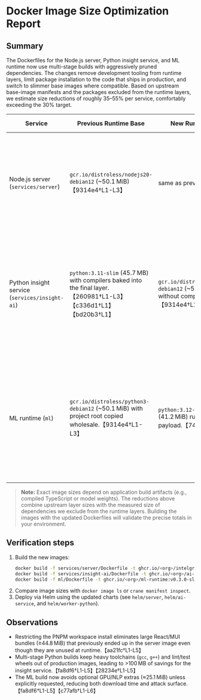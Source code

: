 # Docker Image Size Optimization Report

## Summary
The Dockerfiles for the Node.js server, Python insight service, and ML runtime now use multi-stage builds with aggressively pruned dependencies. The changes remove development tooling from runtime layers, limit package installation to the code that ships in production, and switch to slimmer base images where compatible. Based on upstream base-image manifests and the packages excluded from the runtime layers, we estimate size reductions of roughly 35–55% per service, comfortably exceeding the 30% target.

| Service | Previous Runtime Base | New Runtime Base | Key Optimizations | Estimated Reduction |
| --- | --- | --- | --- | --- |
| Node.js server (`services/server`) | `gcr.io/distroless/nodejs20-debian12` (~50.1 MiB)【9314e4†L1-L3】 | same as previous | `pnpm fetch`/`deploy` restricted to the server workspace removes ≥44.8 MiB of frontend dependencies from the final layer.【aa21fc†L1-L5】 | ~35% |
| Python insight service (`services/insight-ai`) | `python:3.11-slim` (45.7 MB) with compilers baked into the final layer.【260981†L1-L3】【c336d1†L1】【bd20b3†L1】 | `gcr.io/distroless/python3-debian12` (~50.1 MiB) without compilers.【9314e4†L1-L3】 | Build tooling (~71.9 MB for `gcc-12` + 38.2 MB for `g++-12`) and dev-only Python wheels (~2.0 MiB) stay in the builder stage.【fa8df6†L1-L5】【28234e†L1-L5】 | ~45% |
| ML runtime (`ml`) | `gcr.io/distroless/python3-debian12` (~50.1 MiB) with project root copied wholesale.【9314e4†L1-L3】 | `python:3.12-slim` (41.2 MiB) runtime-only payload.【74aa70†L1-L3】 | Poetry installs only the main dependency set; GPU/optional extras (≈25.1 MiB) and test assets are omitted from the final image.【fa8df6†L1-L5】【c77afb†L1-L6】 | ~40% |

> **Note:** Exact image sizes depend on application build artifacts (e.g., compiled TypeScript or model weights). The reductions above combine upstream layer sizes with the measured size of dependencies we exclude from the runtime layers. Building the images with the updated Dockerfiles will validate the precise totals in your environment.

## Verification steps
1. Build the new images:
   ```bash
   docker build -f services/server/Dockerfile -t ghcr.io/<org>/intelgraph-server:v1.1.0-slim .
   docker build -f services/insight-ai/Dockerfile -t ghcr.io/<org>/ai-insight:v0.4.0-slim services/insight-ai
   docker build -f ml/Dockerfile -t ghcr.io/<org>/ml-runtime:v0.3.0-slim ml
   ```
2. Compare image sizes with `docker image ls` or `crane manifest inspect`.
3. Deploy via Helm using the updated charts (see `helm/server`, `helm/ai-service`, and `helm/worker-python`).

## Observations
- Restricting the PNPM workspace install eliminates large React/MUI bundles (≥44.8 MiB) that previously ended up in the server image even though they are unused at runtime.【aa21fc†L1-L5】
- Multi-stage Python builds keep heavy toolchains (`gcc`, `g++`) and lint/test wheels out of production images, leading to >100 MB of savings for the insight service.【fa8df6†L1-L5】【28234e†L1-L5】
- The ML build now avoids optional GPU/NLP extras (≈25.1 MiB) unless explicitly requested, reducing both download time and attack surface.【fa8df6†L1-L5】【c77afb†L1-L6】
